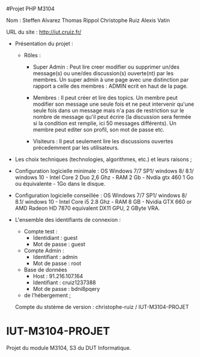 #Projet PHP M3104

Nom : Steffen Alvarez Thomas Rippol Christophe Ruiz Alexis Vatin

URL du site : http://iut.cruiz.fr/

* Présentation du projet :           

  * Rôles :  
     * Super Admin : Peut lire creer modifier ou supprimer un/des message(s) ou une/des discussion(s) ouverte(nt) par les membres. Un super admin à une page avec une distinction par rapport a celle des membres : ADMIN ecrit en haut de la page.  
       
    * Membres : Il peut créer et lire des topics. Un membre peut modifier son message une seule fois et ne peut intervenir qu'une seule fois dans un message mais n'a pas de restriction sur le nombre de message qu'il peut écrire (la discussion sera fermée si la condition est remplie, ici 50 messages différents). Un membre peut editer son profil, son mot de passe etc.   
    
    * Visiteurs : Il peut seulement lire les discussions ouvertes précedemment par les utilisateurs.  
    
* Les choix techniques (technologies, algorithmes, etc.) et leurs raisons ;   

* Configuration logicielle minimale : OS Windows 7/7 SP1/ windows 8/ 8.1/ windows 10 - Intel Core 2 Duo 2,6 Ghz - RAM 2 Gb - Nvdia gtx 460 1 Go ou équivalente - 1Go dans le disque.  

* Configuration logicielle conseillée : OS Windows 7/7 SP1/ windows 8/ 8.1/ windows 10 - Intel Core i5 2.8 Ghz - RAM 8 GB  -  Nvidia GTX 660 or AMD Radeon HD 7870 equivalent DX11 GPU, 2 GByte VRA.  

* L'ensemble des identifiants de connexion :    
    * Compte test :   
        * Identidiant : guest  
        * Mot de passe : guest    
    * Compte Admin :   
        * Identifiant : admin    
        * Mot de passe : root     
    * Base de données   
        * Host : 91.216.107.164  
        * Identifiant : cruiz1237388    
        * Mot de passe : bdni8pqery            
    * de l’hébergement ;  
  
  Compte du ststème de version : christophe-ruiz / IUT-M3104-PROJET                   

# IUT-M3104-PROJET
Projet du module M3104, S3 du DUT Informatique.

